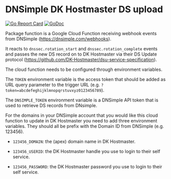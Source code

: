 # DNSimple DK Hostmaster DS upload

[![Go Report Card](https://goreportcard.com/badge/github.com/reload/dnsimple-dk-hostmaster-ds-upload)](https://goreportcard.com/report/github.com/reload/dnsimple-dk-hostmaster-ds-upload)
[![GoDoc](https://godoc.org/github.com/reload/dnsimple-dk-hostmaster-ds-upload?status.svg)](https://godoc.org/github.com/reload/dnsimple-dk-hostmaster-ds-upload)

Package function is a Google Cloud Function receiving webhook events from
DNSimple (https://dnsimple.com/webhooks).

It reacts to `dnssec.rotation_start` and `dnssec.rotation_complete` events and
passes the new DS record on to DK Hostmaster via their DS Update protocol
(https://github.com/DK-Hostmaster/dsu-service-specification).

The cloud function needs to be configured through environment variables.

The `TOKEN` environment variable is the access token that should be added as URL
query parameter to the trigger URL (e.g.
`?token=abcdefeghijklmnopqrstuvxyz0123456789`).

The `DNSIMPLE_TOKEN` environment variable is a DNSimple API token that is used
to retrieve DS records from DNsimple.

For the domains in your DNSimple account that you would like this cloud function
to update in DK Hostmaster you need to add three environment variables. They
should all be prefix with the Domain ID from DNSimple (e.g. 123456).

- `123456_DOMAIN`: the (apex) domain name in DK Hostmaster.

- `123456_USERID`: the DK Hostmaster handle you use to login to their self
service.

- `123456_PASSWORD`: the DK Hostmaster password you use to login to their self
service.
